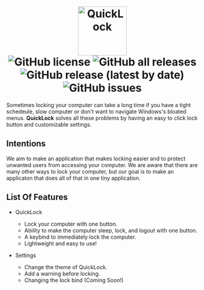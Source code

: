 <h1 align="center">
   <img src="https://user-images.githubusercontent.com/53088136/145694415-865e38fc-757c-4668-a9dc-50605b2961eb.png" alt="QuickLock" height="128" /><br>
  <img alt="GitHub license" src="https://img.shields.io/github/license/litetools/QuickLock?style=flat-square"> <img alt="GitHub all releases" src="https://img.shields.io/github/downloads/LiteTools/QuickLock/total?style=flat-square"> <img alt="GitHub release (latest by date)" src="https://img.shields.io/github/v/release/LiteTools/QuickLock?style=flat-square"> <img alt="GitHub issues" src="https://img.shields.io/github/issues/LiteTools/QuickLock?style=flat-square">
</h1>

Sometimes locking your computer can take a long time if you have a tight schedeule, slow computer or don't want to navigate Windows's bloated menus. **QuickLock** solves all these problems by having an easy to click lock button and customizable settings.

## Intentions
We aim to make an application that makes locking easier and to protect unwanted users from accessing your computer. We are aware that there are many other ways to lock your computer, but our goal is to make an applicaton that does all of that in one tiny application.
   
## List Of Features
   
- QuickLock
   - Lock your computer with one button.
   - Ability to make the computer sleep, lock, and logout with one button.
   - A keybind to immediately lock the computer.
   - Lightweight and easy to use!

- Settings
   - Change the theme of QuickLock.
   - Add a warning before locking.
   - Changing the lock bind (Coming Soon!)
